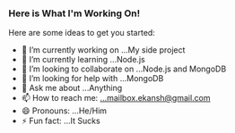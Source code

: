 ### Here is What I'm Working On! 


Here are some ideas to get you started:

- 🔭 I’m currently working on ...My side project
- 🌱 I’m currently learning ...Node.js
- 👯 I’m looking to collaborate on ...Node.js and MongoDB
- 🤔 I’m looking for help with ...MongoDB
- 💬 Ask me about ...Anything
- 📫 How to reach me: ...mailbox.ekansh@gmail.com
- 😄 Pronouns: ...He/Him
- ⚡ Fun fact: ...It Sucks

